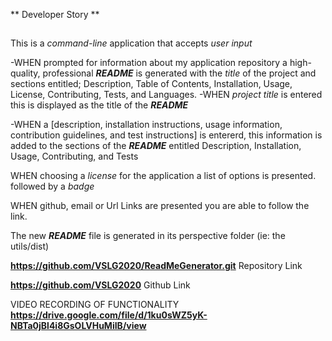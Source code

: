 ** Developer Story **
<AS A developer
I WANT a README generator
SO THAT I can quickly create a professional README for a new project>

##
This is a  _command-line_ application that accepts _user input_

-WHEN prompted for information about my application repository
 a high-quality, professional ***README*** is generated with the _title_ of the project and sections entitled;
  Description,
   Table of Contents, 
   Installation, 
   Usage, 
   License, 
   Contributing, 
   Tests,
    and Languages.
-WHEN _project title_ is entered
this is displayed as the title of the ***README***

-WHEN a [description, installation instructions, usage information, contribution guidelines, and test instructions] is entererd,  this information is added to the sections of the ***README*** entitled Description, Installation, Usage, Contributing, and Tests

WHEN choosing a _license_ for the application a  list of options is presented. 
followed by a _badge_

WHEN github, email or Url Links are presented you are able to follow the link.

The new ***README*** file is generated in its perspective folder (ie: the utils/dist)

**https://github.com/VSLG2020/ReadMeGenerator.git**
Repository Link

**https://github.com/VSLG2020**
Github Link

VIDEO RECORDING OF FUNCTIONALITY
**https://drive.google.com/file/d/1ku0sWZ5yK-NBTa0jBl4i8GsOLVHuMiIB/view**
